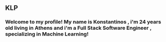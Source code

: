  
## KLP


### Welcome to my profile! My name is Konstantinos , i'm 24 years old living in Athens and i'm a Full Stack Software Engineer , specializing in Machine Learning!
